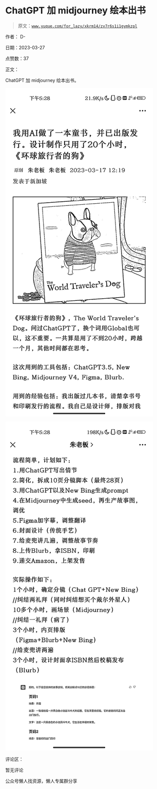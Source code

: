 # ChatGPT 加 midjourney 绘本出书

> 原文：[`www.yuque.com/for_lazy/xkrm14/zv7r6s1i1gymkzpl`](https://www.yuque.com/for_lazy/xkrm14/zv7r6s1i1gymkzpl)



作者： D-



日期：2023-03-27



点赞数：37



正文：



ChatGPT 加 midjourney 绘本出书。



![](img/386dc9a003f9c5fb30aea1d6329bb025.png)  

![](img/7868691f5c43b579e7b98adbaf0cdf02.png)



评论区：



暂无评论



公众号懒人找资源，懒人专属群分享

</ne-p>